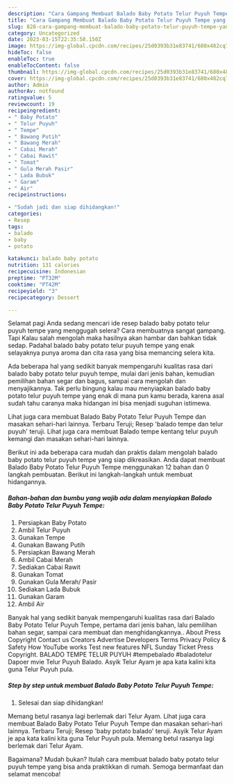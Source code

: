 ```yaml
---
description: "Cara Gampang Membuat Balado Baby Potato Telur Puyuh Tempe yang Bisa Manjain Lidah, Buat Buka Puasa}"
title: "Cara Gampang Membuat Balado Baby Potato Telur Puyuh Tempe yang Bisa Manjain Lidah, Buat Buka Puasa}"
slug: 828-cara-gampang-membuat-balado-baby-potato-telur-puyuh-tempe-yang-bisa-manjain-lidah-buat-buka-puasa
category: Uncategorized
date: 2023-03-15T22:35:58.150Z
image: https://img-global.cpcdn.com/recipes/25d0393b31e83741/680x482cq70/balado-baby-potato-telur-puyuh-tempe-foto-resep-utama.jpg
hideToc: false
enableToc: true
enableTocContent: false
thumbnail: https://img-global.cpcdn.com/recipes/25d0393b31e83741/680x482cq70/balado-baby-potato-telur-puyuh-tempe-foto-resep-utama.jpg
cover: https://img-global.cpcdn.com/recipes/25d0393b31e83741/680x482cq70/balado-baby-potato-telur-puyuh-tempe-foto-resep-utama.jpg
author: Admin
authorAv: notfound
ratingvalue: 5
reviewcount: 19
recipeingredient:
- " Baby Potato"
- " Telur Puyuh"
- " Tempe"
- " Bawang Putih"
- " Bawang Merah"
- " Cabai Merah"
- " Cabai Rawit"
- " Tomat"
- " Gula Merah Pasir"
- " Lada Bubuk"
- " Garam"
- " Air"
recipeinstructions:

- "Sudah jadi dan siap dihidangkan!"
categories:
- Resep
tags:
- balado
- baby
- potato

katakunci: balado baby potato 
nutrition: 131 calories
recipecuisine: Indonesian
preptime: "PT32M"
cooktime: "PT42M"
recipeyield: "3"
recipecategory: Dessert

---
```



Selamat pagi Anda sedang mencari ide resep balado baby potato telur puyuh tempe yang menggugah selera? Cara membuatnya sangat gampang. Tapi Kalau salah mengolah maka hasilnya akan hambar dan bahkan tidak sedap. Padahal balado baby potato telur puyuh tempe yang enak selayaknya punya aroma dan cita rasa yang bisa memancing selera kita.


Ada beberapa hal yang sedikit banyak mempengaruhi kualitas rasa dari balado baby potato telur puyuh tempe, mulai dari jenis bahan, kemudian pemilihan bahan segar dan bagus, sampai cara mengolah dan menyajikannya. Tak perlu bingung kalau mau menyiapkan balado baby potato telur puyuh tempe yang enak di mana pun kamu berada, karena asal sudah tahu caranya maka hidangan ini bisa menjadi suguhan istimewa.

Lihat juga cara membuat Balado Baby Potato Telur Puyuh Tempe dan masakan sehari-hari lainnya. Terbaru Teruji; Resep &#39;balado tempe dan telur puyuh&#39; teruji. Lihat juga cara membuat Balado tempe kentang telur puyuh kemangi dan masakan sehari-hari lainnya.


Berikut ini ada beberapa cara mudah dan praktis dalam mengolah balado baby potato telur puyuh tempe yang siap dikreasikan. Anda dapat membuat Balado Baby Potato Telur Puyuh Tempe menggunakan 12 bahan dan 0 langkah pembuatan. Berikut ini langkah-langkah untuk membuat hidangannya.

<!--inarticleads1-->

##### Bahan-bahan dan bumbu yang wajib ada dalam menyiapkan Balado Baby Potato Telur Puyuh Tempe:

1. Persiapkan  Baby Potato
1. Ambil  Telur Puyuh
1. Gunakan  Tempe
1. Gunakan  Bawang Putih
1. Persiapkan  Bawang Merah
1. Ambil  Cabai Merah
1. Sediakan  Cabai Rawit
1. Gunakan  Tomat
1. Gunakan  Gula Merah/ Pasir
1. Sediakan  Lada Bubuk
1. Gunakan  Garam
1. Ambil  Air


Banyak hal yang sedikit banyak mempengaruhi kualitas rasa dari Balado Baby Potato Telur Puyuh Tempe, pertama dari jenis bahan, lalu pemilihan bahan segar, sampai cara membuat dan menghidangkannya.. About Press Copyright Contact us Creators Advertise Developers Terms Privacy Policy &amp; Safety How YouTube works Test new features NFL Sunday Ticket Press Copyright. BALADO TEMPE TELUR PUYUH #tempebalado #baladotelur Dapoer mvie Telur Puyuh Balado. Asyik Telur Ayam je apa kata kalini kita guna Telur Puyuh pula. 

<!--inarticleads2-->

##### Step by step untuk membuat Balado Baby Potato Telur Puyuh Tempe:


1. Selesai dan siap dihidangkan!

Memang betul rasanya lagi berlemak dari Telur Ayam. Lihat juga cara membuat Balado Baby Potato Telur Puyuh Tempe dan masakan sehari-hari lainnya. Terbaru Teruji; Resep &#39;baby potato balado&#39; teruji. Asyik Telur Ayam je apa kata kalini kita guna Telur Puyuh pula. Memang betul rasanya lagi berlemak dari Telur Ayam. 

Bagaimana? Mudah bukan? Itulah cara membuat balado baby potato telur puyuh tempe yang bisa anda praktikkan di rumah. Semoga bermanfaat dan selamat mencoba!
